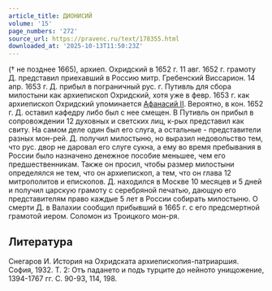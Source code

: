```yaml
---
article_title: ДИОНИСИЙ
volume: '15'
page_numbers: '272'
source_url: https://pravenc.ru/text/178355.html
downloaded_at: '2025-10-13T11:50:23Z'
---
```


(† не позднее 1665), архиеп. Охридский в 1652 г. 11 авг. 1652 г. грамоту Д. представил приехавший в Россию митр. Гребенский Виссарион. 14 апр. 1653 г. Д. прибыл в пограничный рус. г. Путивль для сбора милостыни как архиепископ Охридский, хотя уже в февр. 1653 г. как архиепископ Охридский упоминается [Афанасий II](<https://pravenc.ru/text/Афанасий II.html>). Вероятно, в кон. 1652 г. Д. оставил кафедру либо был с нее смещен. В Путивль он прибыл в сопровождении 12 духовных и светских лиц, к-рых представил как свиту. На самом деле один был его слуга, а остальные - представители разных мон-рей. Д. получил милостыню, но выразил недовольство тем, что рус. двор не даровал его слуге сукна, а ему во время пребывания в России было назначено денежное пособие меньшее, чем его предшественникам. Также он просил, чтобы размер милостыни определялся не тем, что он архиепископ, а тем, что он глава 12 митрополитов и епископов. Д. находился в Москве 10 месяцев и 5 дней и получил царскую грамоту с серебряной печатью, дающую его представителям право каждые 5 лет в России собирать милостыню. О смерти Д. в Валахии сообщил прибывший в 1665 г. с его предсмертной грамотой иером. Соломон из Троицкого мон-ря.

## Литература

Снегаров И. История на Охридската архиепископия-патриаршия. София, 1932. Т. 2: Отъ падането и подъ турците до нейното унищожение, 1394-1767 гг. С. 90-93, 114, 198.
